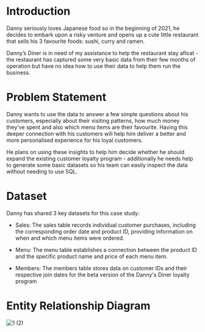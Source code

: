 
# Introduction
Danny seriously loves Japanese food so in the beginning of 2021, he decides to embark upon a risky venture and opens up a cute little restaurant that sells his 3 favourite foods: sushi, curry and ramen.

Danny’s Diner is in need of my assistance to help the restaurant stay afloat - the restaurant has captured some very basic data from their few months of operation but have no idea how to use their data to help them run the business.

# Problem Statement
Danny wants to use the data to answer a few simple questions about his customers, especially about their visiting patterns, how much money they’ve spent and also which menu items are their favourite. Having this deeper connection with his customers will help him deliver a better and more personalised experience for his loyal customers.

He plans on using these insights to help him decide whether he should expand the existing customer loyalty program - additionally he needs help to generate some basic datasets so his team can easily inspect the data without needing to use SQL.

# Dataset
Danny has shared 3 key datasets for this case study:

- Sales: The sales table records individual customer purchases, including the corresponding order date and product ID, providing information on when and which menu items were ordered.

- Menu: The menu table establishes a connection between the product ID and the specific product name and price of each menu item.

- Members: The members table stores data on customer IDs and their respective join dates for the beta version of the Danny's Diner loyalty program

# Entity Relationship Diagram

![1 (2)](https://github.com/okonkwoloretta/Danny-Ma-Challenge/assets/116097143/4ed9baa3-071d-4b22-b6f3-0767872e2c8d)
